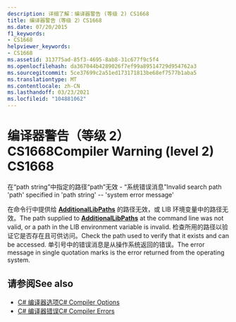 ```yaml
---
description: 详细了解：编译器警告 (等级 2) CS1668
title: 编译器警告（等级 2）CS1668
ms.date: 07/20/2015
f1_keywords:
- CS1668
helpviewer_keywords:
- CS1668
ms.assetid: 313775ad-85f3-4695-8ab8-31c677f9c5f4
ms.openlocfilehash: da367044b4289026f7ef99a89514729d954762a3
ms.sourcegitcommit: 5ce37699c2a51ed173171813be68ef7577b1aba5
ms.translationtype: MT
ms.contentlocale: zh-CN
ms.lasthandoff: 03/23/2021
ms.locfileid: "104881062"
---
```

# <a name="compiler-warning-level-2-cs1668"></a><span data-ttu-id="20955-103">编译器警告（等级 2）CS1668</span><span class="sxs-lookup"><span data-stu-id="20955-103">Compiler Warning (level 2) CS1668</span></span>

<span data-ttu-id="20955-104">在“path string”中指定的路径“path”无效 - “系统错误消息”</span><span class="sxs-lookup"><span data-stu-id="20955-104">Invalid search path 'path' specified in 'path string' --  'system error message'</span></span>  
  
 <span data-ttu-id="20955-105">在命令行中提供给 [**AdditionalLibPaths**](../language-reference/compiler-options/advanced.md#additionallibpaths) 的路径无效，或 LIB 环境变量中的路径无效。</span><span class="sxs-lookup"><span data-stu-id="20955-105">The path supplied to [**AdditionalLibPaths**](../language-reference/compiler-options/advanced.md#additionallibpaths) at the command line was not valid, or a path in the LIB environment variable is invalid.</span></span> <span data-ttu-id="20955-106">检查所用的路径以验证它是否存在且可供访问。</span><span class="sxs-lookup"><span data-stu-id="20955-106">Check the path used to verify that it exists and can be accessed.</span></span> <span data-ttu-id="20955-107">单引号中的错误消息是从操作系统返回的错误。</span><span class="sxs-lookup"><span data-stu-id="20955-107">The error message in single quotation marks is the error returned from the operating system.</span></span>  
  
## <a name="see-also"></a><span data-ttu-id="20955-108">请参阅</span><span class="sxs-lookup"><span data-stu-id="20955-108">See also</span></span>

- [<span data-ttu-id="20955-109">C# 编译器选项</span><span class="sxs-lookup"><span data-stu-id="20955-109">C# Compiler Options</span></span>](../language-reference/compiler-options/index.md)
- [<span data-ttu-id="20955-110">C# 编译器错误</span><span class="sxs-lookup"><span data-stu-id="20955-110">C# Compiler Errors</span></span>](../language-reference/compiler-messages/index.md)
